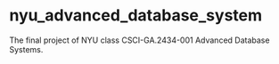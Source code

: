 # nyu_advanced_database_system
The final project of NYU class CSCI-GA.2434-001 Advanced Database Systems.
